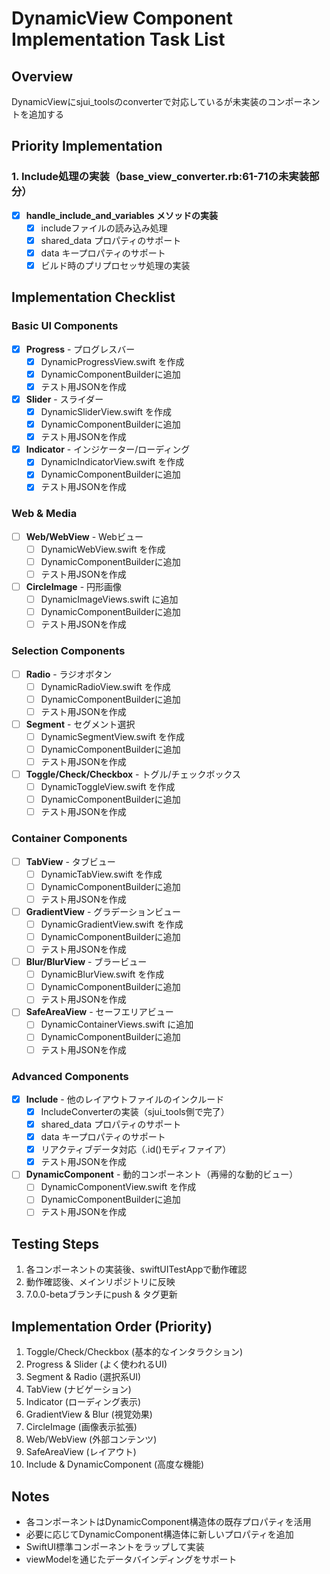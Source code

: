 # DynamicView Component Implementation Task List

## Overview
DynamicViewにsjui_toolsのconverterで対応しているが未実装のコンポーネントを追加する

## Priority Implementation

### 1. Include処理の実装（base_view_converter.rb:61-71の未実装部分）
- [x] **handle_include_and_variables メソッドの実装**
  - [x] includeファイルの読み込み処理
  - [x] shared_data プロパティのサポート
  - [x] data キープロパティのサポート
  - [x] ビルド時のプリプロセッサ処理の実装

## Implementation Checklist

### Basic UI Components
- [x] **Progress** - プログレスバー
  - [x] DynamicProgressView.swift を作成
  - [x] DynamicComponentBuilderに追加
  - [x] テスト用JSONを作成

- [x] **Slider** - スライダー
  - [x] DynamicSliderView.swift を作成
  - [x] DynamicComponentBuilderに追加
  - [x] テスト用JSONを作成

- [x] **Indicator** - インジケーター/ローディング
  - [x] DynamicIndicatorView.swift を作成
  - [x] DynamicComponentBuilderに追加
  - [x] テスト用JSONを作成

### Web & Media
- [ ] **Web/WebView** - Webビュー
  - [ ] DynamicWebView.swift を作成
  - [ ] DynamicComponentBuilderに追加
  - [ ] テスト用JSONを作成

- [ ] **CircleImage** - 円形画像
  - [ ] DynamicImageViews.swift に追加
  - [ ] DynamicComponentBuilderに追加
  - [ ] テスト用JSONを作成

### Selection Components
- [ ] **Radio** - ラジオボタン
  - [ ] DynamicRadioView.swift を作成
  - [ ] DynamicComponentBuilderに追加
  - [ ] テスト用JSONを作成

- [ ] **Segment** - セグメント選択
  - [ ] DynamicSegmentView.swift を作成
  - [ ] DynamicComponentBuilderに追加
  - [ ] テスト用JSONを作成

- [ ] **Toggle/Check/Checkbox** - トグル/チェックボックス
  - [ ] DynamicToggleView.swift を作成
  - [ ] DynamicComponentBuilderに追加
  - [ ] テスト用JSONを作成

### Container Components
- [ ] **TabView** - タブビュー
  - [ ] DynamicTabView.swift を作成
  - [ ] DynamicComponentBuilderに追加
  - [ ] テスト用JSONを作成

- [ ] **GradientView** - グラデーションビュー
  - [ ] DynamicGradientView.swift を作成
  - [ ] DynamicComponentBuilderに追加
  - [ ] テスト用JSONを作成

- [ ] **Blur/BlurView** - ブラービュー
  - [ ] DynamicBlurView.swift を作成
  - [ ] DynamicComponentBuilderに追加
  - [ ] テスト用JSONを作成

- [ ] **SafeAreaView** - セーフエリアビュー
  - [ ] DynamicContainerViews.swift に追加
  - [ ] DynamicComponentBuilderに追加
  - [ ] テスト用JSONを作成

### Advanced Components
- [x] **Include** - 他のレイアウトファイルのインクルード
  - [x] IncludeConverterの実装（sjui_tools側で完了）
  - [x] shared_data プロパティのサポート
  - [x] data キープロパティのサポート
  - [x] リアクティブデータ対応（.id()モディファイア）
  - [x] テスト用JSONを作成

- [ ] **DynamicComponent** - 動的コンポーネント（再帰的な動的ビュー）
  - [ ] DynamicComponentView.swift を作成
  - [ ] DynamicComponentBuilderに追加
  - [ ] テスト用JSONを作成

## Testing Steps
1. 各コンポーネントの実装後、swiftUITestAppで動作確認
2. 動作確認後、メインリポジトリに反映
3. 7.0.0-betaブランチにpush & タグ更新

## Implementation Order (Priority)
1. Toggle/Check/Checkbox (基本的なインタラクション)
2. Progress & Slider (よく使われるUI)
3. Segment & Radio (選択系UI)
4. TabView (ナビゲーション)
5. Indicator (ローディング表示)
6. GradientView & Blur (視覚効果)
7. CircleImage (画像表示拡張)
8. Web/WebView (外部コンテンツ)
9. SafeAreaView (レイアウト)
10. Include & DynamicComponent (高度な機能)

## Notes
- 各コンポーネントはDynamicComponent構造体の既存プロパティを活用
- 必要に応じてDynamicComponent構造体に新しいプロパティを追加
- SwiftUI標準コンポーネントをラップして実装
- viewModelを通じたデータバインディングをサポート